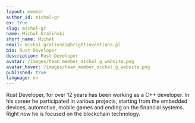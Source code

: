 ```yaml
---
layout: member
author_id: michal-gr
ex: true
slug: michal-gr
name: Michał Graliński
short_name: Michał
email: michal.gralinski@brightinventions.pl
bio: Rust Developer
description: Rust Developer
avatar: /images/team_member_michal_g_website.png
avatar_hover: /images/team_member_michal_g_website.png
published: true
language: en
---
```

Rust Developer, for over 12 years has been working as a C++ developer. In his career he participated in various projects, starting from the embedded devices, automotive, mobile games and ending on the financial systems. Right now he is focused on the blockchain technology.
